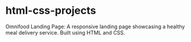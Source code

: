 # html-css-projects
Omnifood Landing Page: A responsive landing page showcasing a healthy meal delivery service. Built using HTML and CSS.
